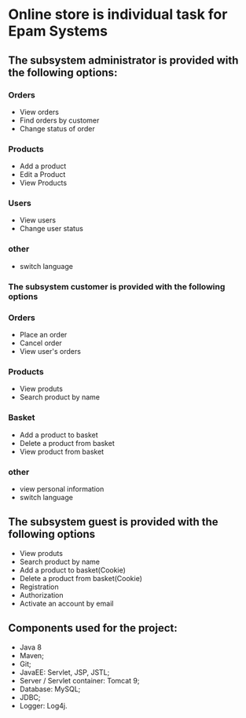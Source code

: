 # Online store is individual task for Epam Systems

## The subsystem administrator is provided with the following options:
### Orders
- View orders
- Find orders by customer
- Change status of order

### Products
- Add a product
- Edit a Product
- View Products

### Users
- View users
- Change user status

### other
- switch language

### The subsystem customer is provided with the following options
### Orders
- Place an order
- Cancel order
- View user's orders

### Products
- View produts
- Search product by name
### Basket
- Add a product to basket
- Delete a product from basket
- View product from basket

### other
- view personal information
- switch language

## The subsystem guest is provided with the following options

- View produts
- Search product by name
- Add a product to basket(Cookie)
- Delete a product from basket(Cookie)
- Registration
- Authorization
- Activate an account by email

## Components used for the project:

- Java 8
- Maven;
- Git;
- JavaEE: Servlet, JSP, JSTL;
- Server / Servlet container: Tomcat 9;
- Database: MySQL;
- JDBC;
- Logger: Log4j.







